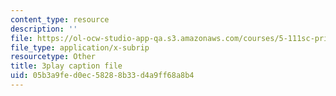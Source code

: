 ```yaml
---
content_type: resource
description: ''
file: https://ol-ocw-studio-app-qa.s3.amazonaws.com/courses/5-111sc-principles-of-chemical-science-fall-2014/05b3a9fed0ec58288b33d4a9ff68a8b4_-jJz5OMmuP0.vtt
file_type: application/x-subrip
resourcetype: Other
title: 3play caption file
uid: 05b3a9fe-d0ec-5828-8b33-d4a9ff68a8b4
---
```

